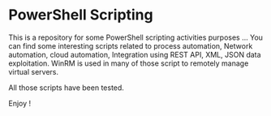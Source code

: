 # PowerShell Scripting
This is a repository for some PowerShell scripting activities purposes ...
You can find some interesting scripts related to process automation, Network automation, cloud automation, Integration using REST API, XML, JSON data exploitation.
WinRM is used in many of those script to remotely manage virtual servers.

All those scripts have been tested.

Enjoy !
